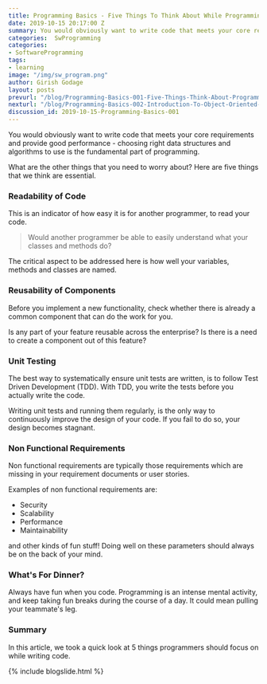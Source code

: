 ```yaml
---
title: Programming Basics - Five Things To Think About While Programming
date: 2019-10-15 20:17:00 Z
summary: You would obviously want to write code that meets your core requirements and provide good performance - choosing right data structures and algorithms to use is the fundamental part of programming.  What are the other things that you need to worry about? Here are five things that we think are essential.
categories:  SwProgramming
categories:
- SoftwareProgramming
tags:
- learning
image: "/img/sw_program.png"
author: Girish Godage
layout: posts
prevurl: "/blog/Programming-Basics-001-Five-Things-Think-About-Programming"
nexturl: "/blog/Programming-Basics-002-Introduction-To-Object-Oriented-Programming"
discussion_id: 2019-10-15-Programming-Basics-001
---
```


You would obviously want to write code that meets your core requirements and provide good performance - choosing right data structures and algorithms to use is the fundamental part of programming.

What are the other things that you need to worry about? Here are five things that we think are essential.

### Readability of Code

This is an indicator of how easy it is for another programmer, to read your code.

> Would another programmer be able to easily understand what your classes and methods do? 

The critical aspect to be addressed here is how well your variables, methods and classes are named.

### Reusability of Components

Before you implement a new functionality, check whether there is already a common component that can do the work for you.

Is any part of your feature reusable across the enterprise? Is there is a need to create a component out of this feature?

### Unit Testing

The best way to systematically ensure unit tests are written, is to follow Test Driven Development (TDD). With TDD, you write the tests before you actually write the code.

Writing unit tests and running them regularly, is the only way to continuously improve the design of your code. If you fail to do so, your design becomes stagnant.

### Non Functional Requirements

Non functional requirements are typically those requirements which are missing in your requirement documents or user stories.

Examples of non functional requirements are:

* Security
* Scalability
* Performance
* Maintainability

and other kinds of fun stuff! Doing well on these parameters should always be on the back of your mind.

### What's For Dinner?

Always have fun when you code. Programming is an intense mental activity, and keep taking fun breaks during the course of a day. It could mean pulling your teammate's leg.

### Summary

In this article, we took a quick look at 5 things programmers should focus on while writing code.

{% include blogslide.html %}

